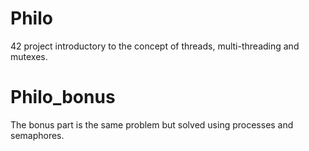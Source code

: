 # Philo
  42 project introductory to the concept of threads, multi-threading and mutexes.
# Philo_bonus
  The bonus part is the same problem but solved using processes and semaphores.
